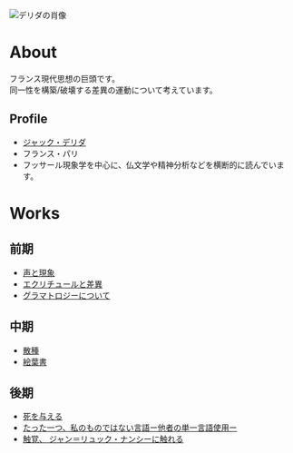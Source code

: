 ![デリダの肖像](デリダの肖像.jpeg)

# <a name="header-1-8f7f4c1ce7a4f933663d10543562b096"></a> About
フランス現代思想の巨頭です。<br>
同一性を構築/破壊する差異の運動について考えています。

## <a name="header-2-cce99c598cfdb9773ab041d54c3d973a"></a> Profile
- [ジャック・デリダ](https://ja.wikipedia.org/wiki/%E3%82%B8%E3%83%A3%E3%83%83%E3%82%AF%E3%83%BB%E3%83%87%E3%83%AA%E3%83%80)
- フランス・パリ
- フッサール現象学を中心に、仏文学や精神分析などを横断的に読んでいます。

# <a name="header-1-aa79c5d1cbe3d96218a92481bcfaa39c"></a> Works 
## <a name="header-2-cce99c598cfdb9773ab041d54c3d973a"></a> 前期
- [声と現象](https://www.amazon.co.jp/%E5%A3%B0%E3%81%A8%E7%8F%BE%E8%B1%A1-%E3%81%A1%E3%81%8F%E3%81%BE%E5%AD%A6%E8%8A%B8%E6%96%87%E5%BA%AB-%E3%82%B8%E3%83%A3%E3%83%83%E3%82%AF%E3%83%BB%E3%83%87%E3%83%AA%E3%83%80/dp/4480089225/ref=sr_1_1?adgrpid=56031034791&gclid=CjwKCAjw6dmSBhBkEiwA_W-EoJqt5om3I68nOtdHqHaeBWm9SyPidAGRVIuUAvV77ye_Amy6opBOxRoCFjcQAvD_BwE&hvadid=553902349831&hvdev=c&hvlocphy=1009308&hvnetw=g&hvqmt=e&hvrand=12725169689524909879&hvtargid=kwd-335468000118&hydadcr=16034_13486745&jp-ad-ap=0&keywords=%E5%A3%B0%E3%81%A8%E7%8F%BE%E8%B1%A1&qid=1649907640&sr=8-1)
- [エクリチュールと差異](https://www.amazon.co.jp/%E3%82%A8%E3%82%AF%E3%83%AA%E3%83%81%E3%83%A5%E3%83%BC%E3%83%AB%E3%81%A8%E5%B7%AE%E7%95%B0-%E5%8F%A2%E6%9B%B8%E3%83%BB%E3%82%A6%E3%83%8B%E3%83%99%E3%83%AB%E3%82%B7%E3%82%BF%E3%82%B9-%E3%82%B8%E3%83%A3%E3%83%83%E3%82%AF-%E3%83%87%E3%83%AA%E3%83%80/dp/458801000X)
- [グラマトロジーについて](https://www.amazon.co.jp/%E3%82%B0%E3%83%A9%E3%83%9E%E3%83%88%E3%83%AD%E3%82%B8%E3%83%BC%E3%81%AB%E3%81%A4%E3%81%84%E3%81%A6-%E4%B8%8A-%E3%82%B8%E3%83%A3%E3%83%83%E3%82%AF%E3%83%BB%E3%83%87%E3%83%AA%E3%83%80/dp/4329000296)  

## <a name="header-2-cce99c598cfdb9773ab041d54c3d973a"></a> 中期
- [散種](https://www.amazon.co.jp/%E6%95%A3%E7%A8%AE-%E5%8F%A2%E6%9B%B8%E3%83%BB%E3%82%A6%E3%83%8B%E3%83%99%E3%83%AB%E3%82%B7%E3%82%BF%E3%82%B9-%E3%82%B8%E3%83%A3%E3%83%83%E3%82%AF-%E3%83%87%E3%83%AA%E3%83%80/dp/4588009893)
- [絵葉書](https://www.amazon.co.jp/%E7%B5%B5%E8%91%89%E6%9B%B8-I-%E3%82%BD%E3%82%AF%E3%83%A9%E3%83%86%E3%82%B9%E3%81%8B%E3%82%89%E3%83%95%E3%83%AD%E3%82%A4%E3%83%88%E3%81%B8%E3%80%81%E3%81%9D%E3%81%97%E3%81%A6%E3%81%9D%E3%81%AE%E5%BD%BC%E6%96%B9-%E5%8F%A2%E6%9B%B8%E8%A8%80%E8%AA%9E%E3%81%AE%E6%94%BF%E6%B2%BB-14/dp/4891766441)  

## <a name="header-2-cce99c598cfdb9773ab041d54c3d973a"></a> 後期
- [死を与える](https://www.amazon.co.jp/%E6%AD%BB%E3%82%92%E4%B8%8E%E3%81%88%E3%82%8B-%E3%81%A1%E3%81%8F%E3%81%BE%E5%AD%A6%E8%8A%B8%E6%96%87%E5%BA%AB-J%E3%83%BB%E3%83%87%E3%83%AA%E3%83%80/dp/4480088822)
- [たった一つ、私のものではない言語ー他者の単一言語使用ー](https://www.amazon.co.jp/%E3%81%9F%E3%81%A3%E3%81%9F%E4%B8%80%E3%81%A4%E3%81%AE%E3%80%81%E7%A7%81%E3%81%AE%E3%82%82%E3%81%AE%E3%81%A7%E3%81%AF%E3%81%AA%E3%81%84%E8%A8%80%E8%91%89%E2%80%95%E4%BB%96%E8%80%85%E3%81%AE%E5%8D%98%E4%B8%80%E8%A8%80%E8%AA%9E%E4%BD%BF%E7%94%A8-%E3%82%B8%E3%83%A3%E3%83%83%E3%82%AF-%E3%83%87%E3%83%AA%E3%83%80/dp/4000012932)
- [触覚、 ジャン＝リュック・ナンシーに触れる](https://www.amazon.co.jp/%E8%A7%A6%E8%A6%9A%E3%80%81%E2%80%95%E3%82%B8%E3%83%A3%E3%83%B3-%E3%83%AA%E3%83%A5%E3%83%83%E3%82%AF%E3%83%BB%E3%83%8A%E3%83%B3%E3%82%B7%E3%83%BC%E3%81%AB%E8%A7%A6%E3%82%8C%E3%82%8B-%E3%82%B8%E3%83%A3%E3%83%83%E3%82%AF-%E3%83%87%E3%83%AA%E3%83%80/dp/4791762576)
